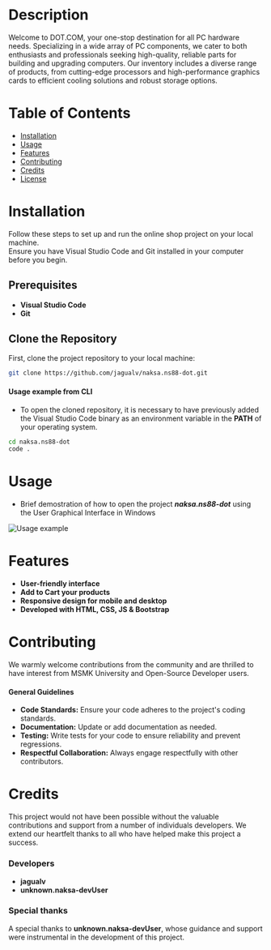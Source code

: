 # Description

Welcome to DOT.COM, your one-stop destination for all PC hardware needs. Specializing in a wide array of PC components, we cater to both enthusiasts and professionals seeking high-quality, reliable parts for building and upgrading computers. 
Our inventory includes a diverse range of products, from cutting-edge processors and high-performance graphics cards to efficient cooling solutions and robust storage options.

# Table of Contents

- [Installation](#installation)
- [Usage](#usage)
- [Features](#features)
- [Contributing](#contributing)
- [Credits](#credits)
- [License](LICENSE)

# Installation 

Follow these steps to set up and run the online shop project on your local machine.  
Ensure you have Visual Studio Code and Git installed in your computer before you begin.

## Prerequisites

- **Visual Studio Code**
- **Git**

## Clone the Repository

First, clone the project repository to your local machine:

```bash
git clone https://github.com/jagualv/naksa.ns88-dot.git
```
#### Usage example from CLI  
- To open the cloned repository, it is necessary to have previously added the Visual Studio Code binary as an environment variable in the **PATH** of your operating system.
```bash
cd naksa.ns88-dot
code .
````

# Usage

- Brief demostration of how to open the project **_naksa.ns88-dot_** using the User Graphical Interface in Windows
  
![Usage example](image.png)


# Features

- **User-friendly interface**
- **Add to Cart your products**
- **Responsive design for mobile and desktop**
- **Developed with HTML, CSS, JS & Bootstrap**

# Contributing 

We warmly welcome contributions from the community and are thrilled to have interest from MSMK University and Open-Source Developer users.

#### General Guidelines

- **Code Standards:** Ensure your code adheres to the project's coding standards.
- **Documentation:** Update or add documentation as needed.
- **Testing:** Write tests for your code to ensure reliability and prevent regressions.
- **Respectful Collaboration:** Always engage respectfully with other contributors.

# Credits

This project would not have been possible without the valuable contributions and support from a number of individuals developers. We extend our heartfelt thanks to all who have helped make this project a success.

### Developers

- **jagualv**
- **unknown.naksa-devUser**

### Special thanks 

A special thanks to **unknown.naksa-devUser**, whose guidance and support were instrumental in the development of this project.
